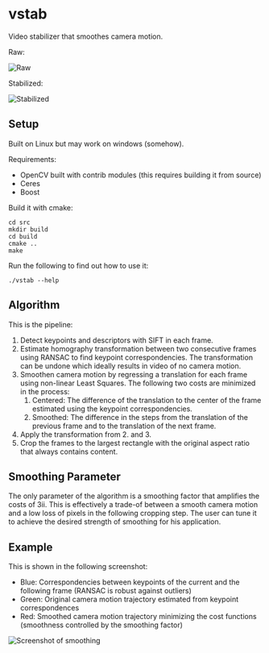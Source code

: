 # vstab
Video stabilizer that smoothes camera motion.

Raw:

![Raw](https://github.com/oberger4711/vstab/blob/master/images/raw.gif)

Stabilized:

![Stabilized](https://github.com/oberger4711/vstab/blob/master/images/smoothed.gif)

## Setup
Built on Linux but may work on windows (somehow).

Requirements:
* OpenCV built with contrib modules (this requires building it from source)
* Ceres
* Boost

Build it with cmake:
```
cd src
mkdir build
cd build
cmake ..
make
```
Run the following to find out how to use it:
```
./vstab --help
```

## Algorithm
This is the pipeline:
1. Detect keypoints and descriptors with SIFT in each frame.
2. Estimate homography transformation between two consecutive frames using RANSAC to find keypoint correspondencies.
The transformation can be undone which ideally results in video of no camera motion.
3. Smoothen camera motion by regressing a translation for each frame using non-linear Least Squares.
The following two costs are minimized in the process:
    1. Centered: The difference of the translation to the center of the frame estimated using the keypoint correspondencies.
    2. Smoothed: The difference in the steps from the translation of the previous frame and to the translation of the next frame.
4. Apply the transformation from 2. and 3.
5. Crop the frames to the largest rectangle with the original aspect ratio that always contains content.

## Smoothing Parameter
The only parameter of the algorithm is a smoothing factor that amplifies the costs of 3ii.
This is effectively a trade-of between a smooth camera motion and a low loss of pixels in the following cropping step.
The user can tune it to achieve the desired strength of smoothing for his application.

## Example
This is shown in the following screenshot:
* Blue: Correspondencies between keypoints of the current and the following frame (RANSAC is robust against outliers)
* Green: Original camera motion trajectory estimated from keypoint correspondences
* Red: Smoothed camera motion trajectory minimizing the cost functions (smoothness controlled by the smoothing factor)

![Screenshot of smoothing](https://github.com/oberger4711/vstab/blob/master/images/smoothing.png)
